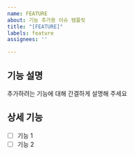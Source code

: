 ```yaml
---
name: FEATURE
about: 기능 추가용 이슈 템플릿
title: "[FEATURE]"
labels: feature
assignees: ''

---
```


## 기능 설명
추가하려는 기능에 대해 간결하게 설명해 주세요

## 상세 기능
- [ ] 기능 1
- [ ] 기능 2

